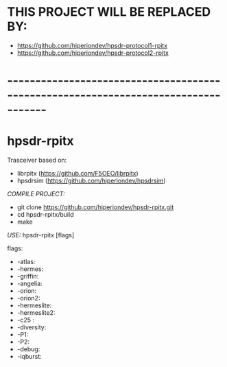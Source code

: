 # THIS PROJECT WILL BE REPLACED BY: 
- https://github.com/hiperiondev/hpsdr-protocol1-rpitx
- https://github.com/hiperiondev/hpsdr-protocol2-rpitx
# -----------------------------------------------------------------------------------

# hpsdr-rpitx
Trasceiver based on:
- librpitx (https://github.com/F5OEO/librpitx)
- hpsdrsim (https://github.com/hiperiondev/hpsdrsim)

*COMPILE PROJECT:*
- git clone https://github.com/hiperiondev/hpsdr-rpitx.git
- cd hpsdr-rpitx/build
- make

*USE:*
hpsdr-rpitx [flags]

flags:
- -atlas:  
- -hermes: 
- -griffin: 
- -angelia: 
- -orion: 
- -orion2: 
- -hermeslite:
- -hermeslite2: 
- -c25 :
- -diversity:  
- -P1:
- -P2:
- -debug:
- -iqburst:
